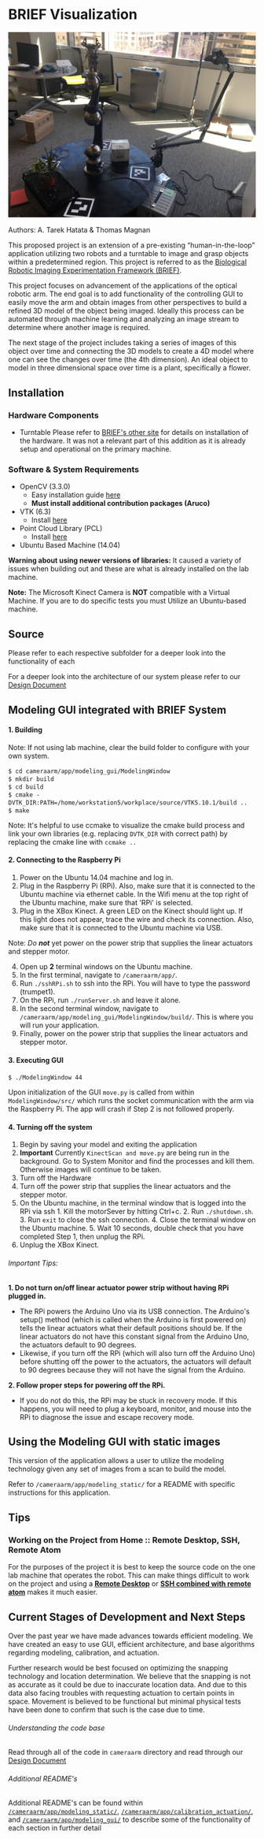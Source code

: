# BRIEF Visualization

![BRIEF](BRIEF_modeling.png)

Authors: A. Tarek Hatata & Thomas Magnan

This proposed project is an extension of a pre-existing “human-in-the-loop” application utilizing two robots and a turntable to image and grasp objects within a predetermined region. This project is referred to as the [Biological Robotic Imaging Experimentation Framework (BRIEF)](https://github.com/gw-cs-sd/sd-2017-BRIEF-Crandall).

This project focuses on advancement of the applications of the optical robotic arm. The end goal is to add functionality of the controlling GUI to easily move the arm and obtain images from other perspectives to build a refined 3D model of the object being imaged. Ideally this process can be automated through machine learning and analyzing an image stream to determine where another image is required.

The next stage of the project includes taking a series of images of this object over time and connecting the 3D models to create a 4D model where one can see the changes over time (the 4th dimension). An ideal object to model in three dimensional space over time is a plant, specifically a flower.

## Installation

### Hardware Components
- Turntable
Please refer to [BRIEF's other site](https://github.com/gw-cs-sd/sd-2017-BRIEF-Crandall) for details on installation of the hardware. It was not a relevant part of this addition as it is already setup and operational on the primary machine.

### Software & System Requirements

- OpenCV (3.3.0)
  - Easy installation guide [here](https://medium.com/@debugvn/installing-opencv-3-3-0-on-ubuntu-16-04-lts-7db376f9396)
  - **Must install additional contribution packages (Aruco)**
- VTK (6.3)
  - Install [here](https://www.vtk.org/Wiki/VTK/Configure_and_Build)
- Point Cloud Library (PCL)
  - Install [here](http://pointclouds.org/downloads/linux.html)
- Ubuntu Based Machine (14.04)

**Warning about using newer versions of libraries:** It caused a variety of issues when building out and these are what is already installed on the lab machine.

**Note:** The Microsoft Kinect Camera is **NOT** compatible with a Virtual Machine. If you are to do specific tests you must Utilize an Ubuntu-based machine.

## Source

Please refer to each respective subfolder for a deeper look into the functionality of each

For a deeper look into the architecture of our system please refer to our [Design Document](https://docs.google.com/document/d/15gEI3p_kkgORwE-nCUjNehDNtyYY_CgFskas9DObcVs/edit?usp=sharing)

## Modeling GUI integrated with BRIEF System
#### 1. Building

Note: If not using lab machine, clear the build folder to configure with your own system.
```
$ cd cameraarm/app/modeling_gui/ModelingWindow
$ mkdir build
$ cd build
$ cmake -DVTK_DIR:PATH=/home/workstation5/workplace/source/VTK5.10.1/build ..
$ make
```

Note: It's helpful to use ccmake to visualize the cmake build process and link your own libraries (e.g. replacing ```DVTK_DIR``` with correct path) by replacing the cmake line with ```ccmake ..```

#### 2. Connecting to the Raspberry Pi
1. Power on the Ubuntu 14.04 machine and log in.
2. Plug in the Raspberry Pi (RPi). Also, make sure that it is connected to the Ubuntu machine via ethernet cable. In the Wifi menu at the top right of the Ubuntu machine, make sure that 'RPi' is selected.
3. Plug in the XBox Kinect. A green LED on the Kinect should light up. If this light  does not appear, trace the wire and check its connection. Also, make sure that it is connected to the Ubuntu machine via USB.

Note: _Do **not**_ yet power on the power strip that supplies the linear actuators and stepper motor.

4. Open up **2** terminal windows on the Ubuntu machine.
5. In the first terminal, navigate to `/cameraarm/app/`.
6. Run `./sshRPi.sh` to ssh into the RPi. You will have to type the password (trumpet1).
7. On the RPi, run `./runServer.sh` and leave it alone.
8. In the second terminal window, navigate to `/cameraarm/app/modeling_gui/ModelingWindow/build/`. This is where you will run your application.
9. Finally, power on the power strip that supplies the linear actuators and stepper motor.

#### 3. Executing GUI
```
$ ./ModelingWindow 44
```
Upon initialization of the GUI ```move.py``` is called from within ```ModelingWindow/src/``` which runs the socket communication with the arm via the Raspberry Pi. The app will crash if Step 2 is not followed properly.

#### 4. Turning off the system

1. Begin by saving your model and exiting the application
2. **Important** Currently ```KinectScan and move.py``` are being run in the background. Go to System Monitor and find the processes and kill them. Otherwise images will continue to be taken.
3. Turn off the Hardware
  1. Turn off the power strip that supplies the linear actuators and the stepper motor.
  2. On the Ubuntu machine, in the terminal window that is logged into the RPi via ssh
  	1. Kill the motorSever by hitting Ctrl+c.
  	2. Run `./shutdown.sh`.
  	3. Run `exit` to close the ssh connection.
  	4. Close the terminal window on the Ubuntu machine.
  	5. Wait 10 seconds, double check that you have completed Step 1, then unplug the RPi.
  3. Unplug the XBox Kinect.
  ###### Important Tips:
  **1. Do not turn on/off linear actuator power strip without having RPi plugged in.**
  * The RPi powers the Arduino Uno via its USB connection. The Arduino's setup() method (which is called when the Arduino is first powered on) tells the linear actuators what their default positions should be. If the linear actuators do not have this constant signal from the Arduino Uno, the actuators default to 90 degrees.
  * Likewise, if you turn off the RPi (which will also turn off the Arduino Uno) before shutting off the power to the actuators, the actuators will default to 90 degrees because they will not have the signal from the Arduino.

  **2. Follow proper steps for powering off the RPi.**
  * If you do not do this, the RPi may be stuck in recovery mode. If this happens, you will need to plug a keyboard, monitor, and mouse into the RPi to diagnose the issue and escape recovery mode.

## Using the Modeling GUI with static images
This version of the application allows a user to utilize the modeling technology given any set of images from a scan to build the model.

Refer to ```/cameraarm/app/modeling_static/``` for a README with specific instructions for this application.

## Tips

### Working on the Project from Home :: Remote Desktop, SSH, Remote Atom
For the purposes of the project it is best to keep the source code on the one lab machine that operates the robot. This can make things difficult to work on the project and using a [**Remote Desktop**](https://www.tecmint.com/enable-desktop-sharing-in-ubuntu-linux-mint/) or [**SSH combined with remote atom**](https://atom.io/packages/remote-atom) makes it much easier.

## Current Stages of Development and Next Steps

Over the past year we have made advances towards efficient modeling. We have created an easy to use GUI, efficient architecture, and base algorithms regarding modeling, calibration, and actuation.  

Further research would be best focused on optimizing the snapping technology and location determination. We believe that the snapping is not as accurate as it could be due to inaccurate location data. And due to this data also facing troubles with requesting actuation to certain points in space. Movement is believed to be functional but minimal physical tests have been done to confirm that such is the case due to time.

###### Understanding the code base
Read through all of the code in ```cameraarm``` directory and read through our [Design Document](https://docs.google.com/document/d/15gEI3p_kkgORwE-nCUjNehDNtyYY_CgFskas9DObcVs/edit?usp=sharing)

###### Additional README's
Additional README's can be found within [```/cameraarm/app/modeling_static/```](https://github.com/gw-cs-sd/sd-18-hatata_magnan/tree/master/cameraarm/app/modeling_static/),  [```/cameraarm/app/calibration_actuation/```](https://github.com/gw-cs-sd/sd-18-hatata_magnan/tree/master/cameraarm/app/calibration_actuation/), and [```/cameraarm/app/modeling_gui/```](https://github.com/gw-cs-sd/sd-18-hatata_magnan/tree/master/cameraarm/app/modeling_gui) to describe some of the functionality of each section in further detail
